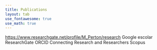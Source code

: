 ```yaml
---
title: Publications
layout: tab
use_fontawesome: true
use_math: true
---
```

https://www.researchgate.net/profile/M_Perton/research
Google escolar
ResearchGate
ORCID Connecting Research and Researchers
Scopus
